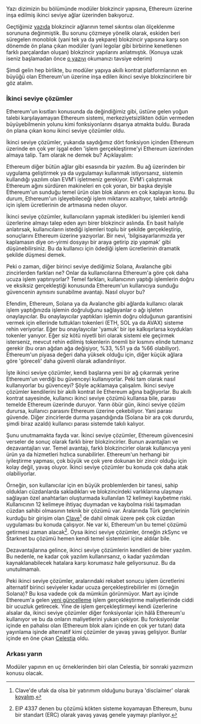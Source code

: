 Yazı dizimizin bu bölümünde modüler blokzincir yapısına, Ethereum üzerine inşa edilmiş ikinci seviye ağlar üzerinden bakıyoruz. 

Geçtiğimiz [yazıda](https://www.btchaber.com/monoblok-ve-moduler-zincirler/) blokzincir ağlarının temel sıkıntısı olan ölçeklenme sorununa değinmiştik. Bu sorunu çözmeye yönelik olarak, eskiden beri süregelen monoblok (yani tek ya da yekpare) blokzincir yapısına karşı son dönemde ön plana çıkan modüler (yani legolar gibi birbirine kenetlenen farklı parçalardan oluşan) blokzincir yapılarını anlatmıştık. (Konuya uzak iseniz başlamadan önce [o yazıyı](https://www.btchaber.com/monoblok-ve-moduler-zincirler/) okumanızı tavsiye ederim)

Şimdi gelin hep birlikte, bu modüler yapıya akıllı kontrat platformlarının en büyüğü olan Ethereum'un üzerine inşa edilen ikinci seviye blokzincirlere bir göz atalım.  

### İkinci seviye çözümler 
Ethereum'un kısıtları konusunda da değindiğimiz gibi, üstüne gelen yoğun talebi karşılayamayan Ethereum sistemi, merkeziyetsizlikten ödün vermeden büyüyebilmenin yolunu kimi fonksiyonlarını dışarıya atmakta buldu. Burada ön plana çıkan konu ikinci seviye çözümler oldu. 

İkinci seviye çözümler, yukarıda saydığımız dört fonksiyon içinden Ethereum üzerinde en çok yer işgal eden 'işlem gerçekleştirme'yi Ethereum üzerinden almaya talip. Tam olarak ne demek bu? Açıklayalım: 

Ethereum diğer bütün ağlar gibi esasında bir yazılım. Bu ağ üzerinden bir uygulama geliştirmek ya da uygulamayı kullanmak istiyorsanız, sistemin kullandığı yazılım olan EVM'i işletmeniz gerekiyor. EVM'i çalıştırmak Ethereum ağını sürdüren makineleri en çok yoran, bir başka deyişle Ethereum'un sunduğu temel ürün olan blok alanını en çok kaplayan konu. Bu durum, Ethereum'un işleyebileceği işlem miktarını azaltıyor, talebi artırdığı için işlem ücretlerinin de artmasına neden oluyor. 

İkinci seviye çözümler, kullanıcıların yapmak istedikleri bu işlemleri kendi üzerlerine almayı talep eden ayrı birer blokzincir aslında. En basit haliyle anlatırsak, kullanıcıların istediği işlemleri toplu bir şekilde gerçekleştirip, sonuçlarını Ethereum üzerine yazıyorlar. Bir nevi, 'bilgisayarlarımızda yer kaplamasın diye on-yirmi dosyayı bir araya getirip zip yapmak' gibi düşünebilirsiniz. Bu da kullanıcı için ödediği işlem ücretlerinin dramatik şekilde düşmesi demek.  

Peki o zaman, diğer birinci seviye dediğimiz Solana, Avalanche gibi zincirlerden farkları ne? Onlar da kullanıcılarına Ethereum'a göre çok daha ucuza işlem yaptırıyorlar? Temel farkları, kullanıcının yaptığı işlemlerin doğru ve eksiksiz gerçekleştiği konusunda Ethereum'un kullanıcıya sunduğu güvencenin aynısını sunabilme avantajı. Nasıl oluyor bu? 

Efendim, Ethereum, Solana ya da Avalanche gibi ağlarda kullanıcı olarak işlem yaptığınızda işlemin doğruluğunu sağlayanlar o ağı işleten onaylayıcılar. Bu onaylayıcılar yaptıkları işlemin doğru olduğunun garantisini vermek için ellerinde tuttukları tokenleri (ETH, SOL ya da AVAX) sisteme rehin veriyorlar. Eğer bu onaylayıcılar 'yamuk' bir işe kalkışırlarsa koydukları tokenler yanıyor. Eğer siz kötü niyetli biri olarak sistemi ele geçirmek isterseniz, mevcut rehin edilmiş tokenlerin önemli bir kısmını elinde tutmanız gerekir (bu oran ağdan ağa değişiyor, %33, %51 ya da %66 olabiliyor). Ethereum'un piyasa değeri daha yüksek olduğu için, diğer küçük ağlara göre 'göreceli' daha güvenli olarak adlandırılıyor. 

İşte ikinci seviye çözümler, kendi başlarına yeni bir ağ çıkarmak yerine Ethereum'un verdiği bu güvenceyi kullanıyorlar. Peki tam olarak nasıl kullanıyorlar bu güvenceyi? Şöyle açıklamaya çalışalım. İkinci seviye çözümler kendilerini bir akıllı kontrat ile Ethereum ağına bağlıyorlar. Bu akıllı kontrat sayesinde, kullanıcı ikinci seviye çözümü kullansa bile, parası temelde Ethereum üzerinde duruyor. Yarın öbür gün, ikinci seviye çözüm durursa, kullanıcı parasını Ethereum üzerine çekebiliyor. Yani parası güvende. Diğer zincirlerde durma yaşandığında (Solana bir ara çok dururdu, şimdi biraz azaldı) kullanıcı parası sistemde takılı kalıyor.

Şunu unutmamakta fayda var. İkinci seviye çözümler, Ethereum güvencesini verseler de sonuç olarak farklı birer blokzincirler. Bunun avantajları ve dezavantajları var. Temel avantajı, farklı blokzincirler olarak kullanıcıya yeni ürün ya da hizmetleri hızlıca sunabilirler. Ethereum'un herhangi bir iyileştirme yapması, çok büyük ve çok yere dokunan bir zincir olduğu için kolay değil, yavaş oluyor. İkinci seviye çözümler bu konuda çok daha atak olabiliyorlar. 

Örneğin, son kullanıcılar için en büyük problemlerden bir tanesi, sahip oldukları cüzdanlarda sakladıkları ve blokzincirdeki varlıklarına ulaşmayı sağlayan özel anahtarları oluşturmada kullanılan 12 kelimeyi kaybetme riski. Kullanıcının 12 kelimeye ihtiyaç duymadan ve kaybolma riski taşımadan cüzdan sahibi olmasının teknik bir çözümü var.  Aralarında Türk gençlerinin kurduğu bir girişim olan [Clave](https://www.getclave.io/)[^10] de dahil olmak üzere pek çok cüzdan uygulaması bu konuda çalışıyor. Ne var ki, Ethereum'un bu temel çözümü getirmesi zaman alacak[^4]. Oysa ikinci seviye çözümler, örneğin zkSync ve Starknet bu çözümü hemen kendi temel sistemleri içine aldılar bile. 

Dezavantajlarına gelince, ikinci seviye çözümlerin kendileri de birer yazılım. Bu nedenle, ne kadar çok yazılım kullanırsanız, o kadar yazılımdan kaynaklanabilecek hatalara karşı korumasız hale geliyorsunuz. Bu da unutulmamalı. 

Peki ikinci seviye çözümler, aralarındaki rekabet sonucu işlem ücretlerini alternatif birinci seviyeler kadar ucuza gerçekleştirebilirler mi (örneğin Solana)? Bu kısa vadede çok da mümkün görünmüyor. Mart ayı içinde Ethereum'a gelen [yeni güncelleme](https://www.btchaber.com/dencun-yukseltmesi-ethereum-eth-ana-aginda-yayina-girdi/) işlem gerçekleştirme maliyetlerinde ciddi bir ucuzluk getirecek. Yine de işlem gerçekleştirmeyi kendi üzerlerine alsalar da, ikinci seviye çözümler diğer fonksiyonlar için hâlâ Ethereum'u kullanıyor ve bu da onların maliyetlerini yukarı çekiyor. Bu fonksiyonlar içinde en pahalısı olan (Ethereum blok alanı içinde en çok yer tutan) data yayınlama işinde alternatif kimi çözümler de yavaş yavaş gelişiyor. Bunlar içinde en öne çıkan [Celestia](https://celestia.org/) oldu. 

### Arkası yarın

Modüler yapının en uç örneklerinden biri olan Celestia, bir sonraki yazımızın konusu olacak. 

[^1]: Meşhur 'çifte harcama' problemi, ingilizcesi double spending. Kişi aynı parayı A ve B kişine aynı anda göndermeye çalışabilir. Bunu yaptığında makinelerden bir kısmı A kişisine giden işlemi alır, kimileri ise B kişisine giden işlemi. Böyle bir durumda iki ayrı blok sisteme girer. Zaman içinde topluluk ya A kişine giden bloğun peşine takılır ya da B kişisine giden bloğun. Böylece konsensus oluşmuş olur. 
[^2]: 'Data publishing' olarak adlandırılan bu özellik, kimi zaman 'data availability' olarak yanlış adlandırılabiliyor. 'Data availability' geçmiş tüm işlemlerin saklanması olarak düşünülebilir  (bir başka deyişle ingilizcede data storage olarak adlandırılan kavram) - onun blokzincir üzerindeki tüm makinelerde saklanmasına gerek yok. Birkaç makine bütün geçmişi (ya da arşivi) saklayabilir. 
[^3]: Basitleştirmek için bu şekilde anlatıyorum, teknik arkadaşlar hemen çullanmasın. Aslında kastedilen, 'script' dediğimiz kodların çok kısıtlı olması. Taproot geliştirmesi ile birlikte özellikle ordinals üzerinden bu kısıt bir parça kırıldı ama hâlâ yeterli sayılmaz. Bitcoin üzerine ikinci seviye çözümler de geliştirilmeye çalışıyor ama bu çözümlerin tam layıkıyla çalışabilmesi için Bitcoin üzerinde yeni güncellemelerin gelmesi (bir nevi soft fork olması) gerekiyor ki bu tip güncellemeler Bitcoin'e üç-dört yılda bir ancak geliyor. Bu güncelleme gelene kadar Bitcoin üzerinde akıllı kontrat kullanımı için bir ara çözüm olan BitVM geliştiriliyor. İlgilenenler bu alanda çalışan Türk bir ekibin (Chainway) kurduğu Citrea çözümünü inceleyebilirler. 
[^4]: EIP 4337 denen bu çözümü kökten sisteme koyamayan Ethereum, bunu bir standart (ERC) olarak yavaş yavaş genele yaymayı planlıyor. 
[^5]: Örnekleri çoğaltmak mümkün. Örneğin, zero-knowledge bazlı ikinci seviye çözümlerin Ethereum sistemine gönderdiği kanıtları oluşturmak için kullandıkları sistemlere prover deniyor. Bunu zkSync gibi kendi mutfağında hazırlayanlar olduğu gibi RiscZero gibi hardware üzerinden optimize etmeye çalışanlar var. Ayrıca her geçen gün yeni bir projenin de bu alan içinde yarışa katıldığını söyleyebiliriz.
[^6]: Duran blokzincirler yok mu? Var tabii. Bu alanda sabıkası olan zincirler var ama onların henüz yeterince olgunlaşmamış olduğunu söyleyerek şimdilik istisna olarak görüp konumuz dışında bırakıyoruz. 
[^7]: Bunun uzun vadede sürdürülebilir bir strateji olup olmadığı konusunda tartışmalar mevcut. Bu haliyle Bitcoin sistemini sürdüren madencilerin ana gelir kaynağı yeni blok oluşturma sonrası verilen madencilik ödülleri. Bu ödül ise her dört yılda bir yarılanıyor. Madencilerin bir diğer gelir kalemi olan işlem ücretleri, Bitcoin sadece para transferi için kullanılırsa çok az kalıyor. Eğer Bitcoin üzerine yeni sistemler (örneğin DeFi kullanan ikinci seviye çözümler) olursa, o zaman işlem ücretleri ve madencilerin gelirleri de artacak. 
[^8]: Celestia'nın sunduğu diğer çözüm olan uzlaşma 'consensus' ise şu şekilde çalışıyor: Bir blokzincir işlemleri kendi sıralamak isterse, bunun için kendi onaylayıcıları olmak zorunda. Kendi onaylayıcıları olması için uygun bir altyapı kurması, sonra bu onaylayıcıları tutmak için bir token çıkarması, dahası bu token için bir ödül mekanizması sunmak zorunda. Bunlar hem zaman ve emek isteyen hem de uygun optimal bir token mekanizması gerektiren konular. Celestia şu an için bu hizmeti sunuyor olsa da aslında ön plana çıkardığı hizmet ilk bahsettiğimiz yani 'data publishing'. Uzlaşma  'data publishing' hizmeti verebilmek için gerekli bir fonksiyon - temel amacı bu. Ama dileyen olursa bu hizmeti ayrıca de Celestia'dan alabilir. Müşterilerin bu hizmeti kullanması için Celestia tokeni olan TIA'nın ciddi şekilde değerlenmesi gerekli.
[^9]: 'Data availability sampling' teriminin kısaltması olan DAS, erasure code olarak adlandırılan bir yöntem kullanıyor. Yöntem blokları oluşturan blok yapıcıların dürüst davranmasını sağlıyor. Normalde, tam donanımlı blok onaylayıcıları blok yapıcıdan gelen kanıtları kullanarak bloğu tekrar oluşturur ve doğruluğunu kontrol eder. Bu nedenler, blok yapıcı bloğa yanlış bir kanıt koyamaz, enselenir. Blok yapıcının yapabileceği tek kötülük kanıtların bir kısmına el koyarak bloğa koymamak olabilir. Böyle bir durumda, blok onaylayıcıları kanıtları görmediği için doğruluğunu kontrol edemez. Blok yayınlanır. Bir süre sonrasında blok yapıcı bloğun tamamını yayınladığından blok geçersiz hale gelir. Bu durumda zincirin geriye doğru getirilmesi gerekir ki, bu bir nevi felaket anlamına gelir. Bu durumdan korunmak için tam donanımlı blok yapıcıların yanında küçük (basit/hafif) onaylayıcılara da ciddi iş düşüyor. Hafif onaylayıcılar blok yapıcıdan blok içinden rastgele parçalar istiyorlar (data availability sampling). Gelen parçalar tam donanımlı onaylayıcı ile teyid ediliyor. 
[^10]: Clave'de ufak da olsa bir yatırımım olduğunu buraya 'disclaimer' olarak [koyalım]((https://blog.getclave.io/p/claves-breakthrough-16m-pre-seed)).  

